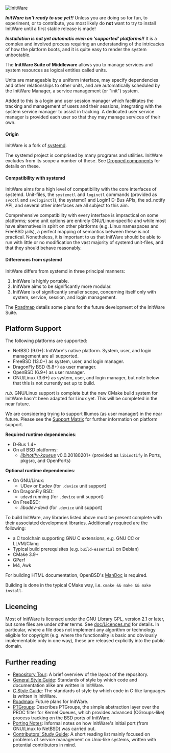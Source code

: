 ![InitWare](http://brand.initware.com/assets/page-logo.png)

***InitWare isn't ready to use yet!!***
Unless you are doing so for fun, to experiment, or to contribute, you most
likely do **not** want to try to install InitWare until a first stable 
release is made!

***Installation is not yet automatic even on 'supported' platforms!!***
It is a complex and involved process requiring an understanding of the
intricacies of how the platform boots, and it is quite easy to render the
system unbootable.

The **InitWare Suite of Middleware** allows you to manage services
and system resources as logical entities called units.

Units are manageable by a uniform interface, may specify dependencies and other
relationships to other units, and are automatically scheduled by the InitWare
Manager, a service management (or "init") system.

Added to this is a login and user session manager which facilitates the
tracking and management of users and their sessions, integrating with the
system service manager to assist in tracking. A dedicated user service
manager is provided each user so that they may manage services of their own.

#### Origin

InitWare is a fork of [systemd](http://www.freedesktop.org/wiki/Software/systemd).

The systemd project is comprised by many programs and utilities. InitWare
excludes from its scope a number of these. See
[Dropped components](https://github.com/InitWare/InitWare/wiki/Dropped-components)
for details on these.

#### Compatibility with systemd

InitWare aims for a high level of compatibility with the core interfaces of
systemd. Unit-files, the `systemctl` and `loginctl` commands (provided as `svcctl`
and `svcloginctl`), the systemd1 and Login1 D-Bus APIs, the sd_notify API, and
several other interfaces are all subject to this aim.

Comprehensive compatibility with every interface is impractical on some platforms;
some unit options are entirely GNU/Linux-specific and while most have alternatives
in spirit on other platforms (e.g. Linux namespaces and FreeBSD jails), a perfect
mapping of semantics between these is not practical. Nonetheless, it is important
to us that InitWare should be able to run with little or no modification the vast
majority of systemd unit-files, and that they should behave reasonably.

#### Differences from systemd

InitWare differs from systemd in three principal manners:
1. InitWare is highly portable.
2. InitWare aims to be significantly more modular.
3. InitWare is of significantly smaller scope, concerning itself only with
   system, service, session, and login management.

The [Roadmap](https://github.com/InitWare/InitWare/wiki/Roadmap) details some plans
for the future development of the InitWare Suite.


Platform Support
----------------

The following platforms are supported:

- NetBSD (9.0+): InitWare's native platform. System, user, and login management
  are all supported.
- FreeBSD (13.0+) as system, user, and login manager.
- DragonFly BSD (5.8+) as user manager.
- OpenBSD (6.9+) as user manager.
- GNU/Linux (3.6+) as system, user, and login manager, but note below that
  this is not currently set up to build.

*n.b.* GNU/Linux support is complete but the new CMake build system for
InitWare hasn't been adapted for Linux yet. This will be completed in the
near future.

We are considering trying to support Illumos (as user manager) in the near
future. Please see the [Support Matrix] for further information on platform
support.

[Support Matrix]: https://github.com/InitWare/InitWare/wiki/Support-Matrix

**Required runtime dependencies**:

- D-Bus 1.4+
- On all BSD platforms:
    - *[libinotify-kqueue](https://github.com/libinotify-kqueue/libinotify-kqueue)*
      v0.0.20180201+ (provided as `libinotify` in Ports, pkgsrc, and OpenPorts)

**Optional runtime dependencies**:

- On GNU/Linux:
    - UDev or Eudev (for `.device` unit support)
- On DragonFly BSD:
    - `udevd` running (for `.device` unit support)
- On FreeBSD:
    - *libudev-devd* (for `.device` unit support)

To build InitWare, any libraries listed above must be present complete with
their associated development libraries. Additionally required are the
following:

- a C toolchain supporting GNU C extensions, e.g. GNU CC or LLVM/Clang
- Typical build prerequisites (e.g. `build-essential` on Debian)
- CMake 3.9+
- GPerf
- M4, Awk

For building HTML documentation, OpenBSD's [ManDoc](https://mandoc.bsd.lv) is
required.

Building is done in the typical CMake way, i.e. `cmake && make && make install`.

Licencing
---------

Most of InitWare is licensed under the GNU Library GPL, version 2.1 or later,
but some files are under other terms. See [doc/Licences.md](doc/Licences.md)
for details. In particular, where a file does not implement any algorithm or
technology eligible for copyright (e.g. where the functionality is basic and
obviously implementable only in one way), these are released explicitly into
the public domain.

Further reading
---------------

- [Repository Tour](https://github.com/InitWare/InitWare/wiki/Repository-Tour):
  A brief overview of the layout of the repository.
- [General Style Guide](doc/Style.md): Standards of style by which code and
  documentation alike are written in InitWare.
- [C Style Guide](doc/CStyle.md): The standards of style by which code in C-like
  languages is written in InitWare.
- [Roadmap](https://github.com/InitWare/InitWare/wiki/Roadmap):
  Future plans for InitWare.
- [PTGroups](https://github.com/InitWare/InitWare/wiki/PTGroups):
  Describes PTGroups, the simple abstraction layer over the PROC filter for
  Kernel Queues, which provides advanced (CGroups-like) process tracking on the
  BSD ports of InitWare.
- [Porting Notes](https://github.com/InitWare/InitWare/wiki/Porting-Notes):
  Informal notes on how InitWare's initial port (from GNU/Linux to NetBSD) was
  carried out.
- [Contributors' Study Guide](https://github.com/InitWare/InitWare/wiki/Contributors'-Study-Guide):
  A short reading list mainly focused on problems of service management on
  Unix-like systems, written with potential contributors in mind.

<!-- - [Changes](https://github.com/InitWare/InitWare/wiki/Changes):
  Enumerates in summary significant changes made to InitWare. A page worth
  reading for anyone who wants to know in what respects InitWare differs from
  systemd.-->
